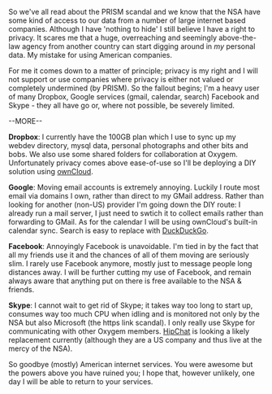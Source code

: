 So we've all read about the PRISM scandal and we know that the NSA have some kind of access to our data from a number of large internet based companies. Although I have 'nothing to hide' I still believe I have a right to privacy. It scares me that a huge, overreaching and seemingly above-the-law agency from another country can start digging around in *my* personal data. My mistake for using American companies.

For me it comes down to a matter of principle; privacy is my right and I will not support or use companies where privacy is either not valued or completely undermined (by PRISM). So the fallout begins; I'm a heavy user of many Dropbox, Google services (gmail, calendar, search) Facebook and Skype - they all have go or, where not possible, be severely limited.

--MORE--

**Dropbox**: I currently have the 100GB plan which I use to sync up my webdev directory, mysql data, personal photographs and other bits and bobs. We also use some shared folders for collaboration at Oxygem. Unfortunately privacy comes above ease-of-use so I'll be deploying a DIY solution using [ownCloud](http://owncloud.org/).

**Google**: Moving email accounts is extremely annoying. Luckily I route most email via domains I own, rather than direct to my GMail address. Rather than looking for another (non-US) provider I'm going down the DIY route: I already run a mail server, I just need to swtich it to collect emails rather than forwarding to GMail. As for the calendar I will be using ownCloud's built-in calendar sync. Search is easy to replace with [DuckDuckGo](https://duckduckgo.com/).

**Facebook**: Annoyingly Facebook is unavoidable. I'm tied in by the fact that all my friends use it and the chances of all of them moving are seriously slim. I rarely use Facebook anymore, mostly just to message people long distances away. I will be further cutting my use of Facebook, and remain always aware that anything put on there is free available to the NSA & friends.

**Skype**: I cannot wait to get rid of Skype; it takes way too long to start up, consumes way too much CPU when idling and is monitored not only by the NSA but also Microsoft (the https link scandal). I only really use Skype for communicating with other Oxygem members. [HipChat](https://www.hipchat.com/) is looking a likely replacement currently (although they are a US company and thus live at the mercy of the NSA).

So goodbye (mostly) American internet services. You were awesome but the powers above you have ruined you; I hope that, however unlikely, one day I will be able to return to your services.